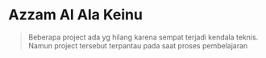 # Azzam Al Ala Keinu 

>Beberapa project ada yg hilang karena sempat terjadi kendala teknis. Namun project tersebut terpantau pada saat proses pembelajaran

